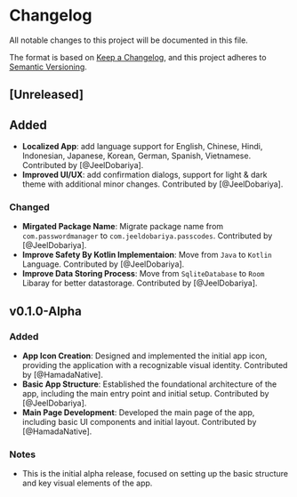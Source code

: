 # Changelog

All notable changes to this project will be documented in this file.

The format is based on [Keep a Changelog](https://keepachangelog.com/en/1.1.0/),
and this project adheres to [Semantic Versioning](https://semver.org/spec/v2.0.0.html).

## [Unreleased]

## Added

- **Localized App**: add language support for English, Chinese, Hindi, Indonesian, Japanese, Korean, German, Spanish, Vietnamese. Contributed by [@JeelDobariya].
- **Improved UI/UX**: add confirmation dialogs, support for light & dark theme with additional minor changes. Contributed by [@JeelDobariya].

### Changed

- **Mirgated Package Name**: Migrate package name from `com.passwordmanager` to `com.jeeldobariya.passcodes`. Contributed by [@JeelDobariya].
- **Improve Safety By Kotlin Implementaion**: Move from `Java` to `Kotlin` Language. Contributed by [@JeelDobariya].
- **Improve Data Storing Process**: Move from `SqliteDatabase` to `Room` Libaray for better datastorage. Contributed by [@JeelDobariya].

## v0.1.0-Alpha

### Added

- **App Icon Creation**: Designed and implemented the initial app icon, providing the application with a recognizable visual identity. Contributed by [@HamadaNative].
- **Basic App Structure**: Established the foundational architecture of the app, including the main entry point and initial setup. Contributed by [@JeelDobariya].
- **Main Page Development**: Developed the main page of the app, including basic UI components and initial layout. Contributed by [@HamadaNative].

### Notes

- This is the initial alpha release, focused on setting up the basic structure and key visual elements of the app.

